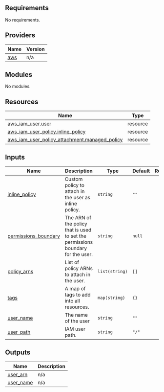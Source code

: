 <!-- BEGIN_TF_DOCS -->
## Requirements

No requirements.

## Providers

| Name | Version |
|------|---------|
| <a name="provider_aws"></a> [aws](#provider\_aws) | n/a |

## Modules

No modules.

## Resources

| Name | Type |
|------|------|
| [aws_iam_user.user](https://registry.terraform.io/providers/hashicorp/aws/latest/docs/resources/iam_user) | resource |
| [aws_iam_user_policy.inline_policy](https://registry.terraform.io/providers/hashicorp/aws/latest/docs/resources/iam_user_policy) | resource |
| [aws_iam_user_policy_attachment.managed_policy](https://registry.terraform.io/providers/hashicorp/aws/latest/docs/resources/iam_user_policy_attachment) | resource |

## Inputs

| Name | Description | Type | Default | Required |
|------|-------------|------|---------|:--------:|
| <a name="input_inline_policy"></a> [inline\_policy](#input\_inline\_policy) | Custom policy to attach in the user as inline policy. | `string` | `""` | no |
| <a name="input_permissions_boundary"></a> [permissions\_boundary](#input\_permissions\_boundary) | The ARN of the policy that is used to set the permissions boundary for the user. | `string` | `null` | no |
| <a name="input_policy_arns"></a> [policy\_arns](#input\_policy\_arns) | List of policy ARNs to attach in the user. | `list(string)` | `[]` | no |
| <a name="input_tags"></a> [tags](#input\_tags) | A map of tags to add into all resources. | `map(string)` | `{}` | no |
| <a name="input_user_name"></a> [user\_name](#input\_user\_name) | The name of the user | `string` | `""` | no |
| <a name="input_user_path"></a> [user\_path](#input\_user\_path) | IAM user path. | `string` | `"/"` | no |

## Outputs

| Name | Description |
|------|-------------|
| <a name="output_user_arn"></a> [user\_arn](#output\_user\_arn) | n/a |
| <a name="output_user_name"></a> [user\_name](#output\_user\_name) | n/a |
<!-- END_TF_DOCS -->